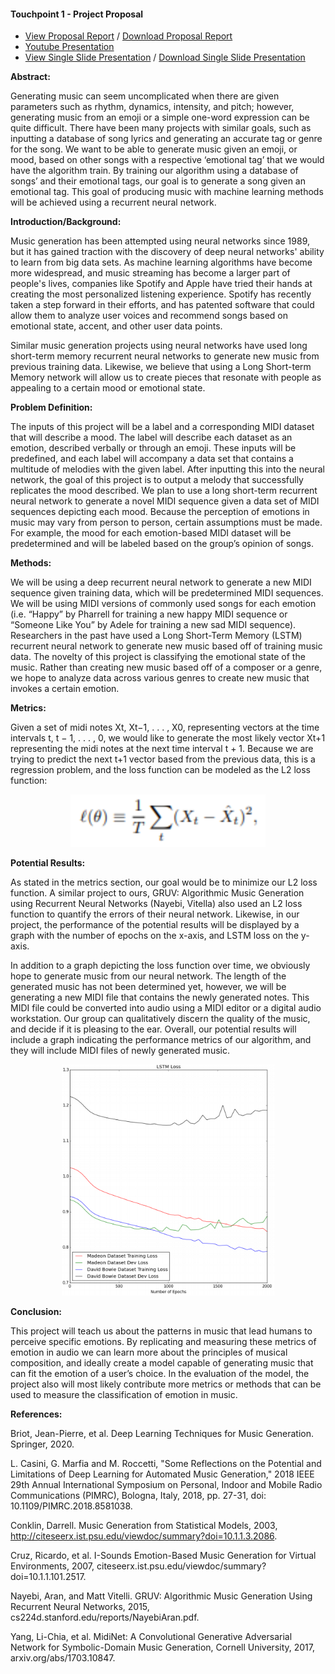 
#### Touchpoint 1 - Project Proposal  

- [View Proposal Report](https://drive.google.com/file/d/1xS-L8BZmzfwZYZ3VzKxn5t_0B7f9yxZb/view?usp=sharing) / [Download Proposal Report](https://github.com/Matthewa1999/Group11_CS4641/raw/main/Resources/ProjectProposal.pdf)
- [Youtube Presentation](https://www.youtube.com/watch?v=RopPKB7D7qI)  
- [View Single Slide Presentation](https://drive.google.com/file/d/17fHZPUO1quHMPFOvDn-JaZQeB6V6OEae/view?usp=sharing) / [Download Single Slide Presentation](https://github.com/Matthewa1999/Group11_CS4641/raw/main/Resources/Group%2011_Presentation_Slide.pdf)  

<strong>Abstract: </strong>

Generating music can seem uncomplicated when there are given parameters such as rhythm, dynamics, intensity, and pitch; however, generating music from an emoji or a simple one-word expression can be quite difficult. There have been many projects with similar goals, such as inputting a database of song lyrics and generating an accurate tag or genre for the song. We want to be able to generate music given an emoji, or mood, based on other songs with a respective ‘emotional tag’ that we would have the algorithm train. By training our algorithm using a database of songs’ and their emotional tags, our goal is to generate a song given an emotional tag. This goal of producing music with machine learning methods will be achieved using a recurrent neural network. 

<strong>Introduction/Background:</strong>  

Music generation has been attempted using neural networks since 1989, but it has gained traction with the discovery of deep neural networks' ability to learn from big data sets.  As machine learning algorithms have become more widespread, and music streaming has become a larger part of people's lives, companies like Spotify and Apple have tried their hands at creating the most personalized listening experience.  Spotify has recently taken a step forward in their efforts, and has patented software that could allow them to analyze user voices and recommend songs based on emotional state, accent, and other user data points.  

Similar music generation projects using neural networks have used long short-term memory recurrent neural networks to generate new music from previous training data. Likewise, we believe that using a Long Short-term Memory network will allow us to create pieces that resonate with people as appealing to a certain mood or emotional state.

<strong>Problem Definition:</strong>  

The inputs of this project will be a label and a corresponding MIDI dataset that will describe a mood. The label will describe each dataset as an emotion, described verbally or through an emoji. These inputs will be predefined, and each label will accompany a data set that contains a multitude of melodies with the given label. After inputting this into the neural network, the goal of this project is to output a melody that successfully replicates the mood described. We plan to use a long short-term recurrent neural network to generate a novel MIDI sequence given a data set of MIDI sequences depicting each mood.
Because the perception of emotions in music may vary from person to person, certain assumptions must be made. For example, the mood for each emotion-based MIDI dataset will be predetermined and will be labeled based on the group’s opinion of songs.

<strong>Methods:</strong>  

We will be using a deep recurrent neural network to generate a new MIDI sequence given training data, which will be predetermined MIDI sequences. We will be using MIDI versions of commonly used songs for each emotion (i.e. “Happy” by Pharrell for training a new happy MIDI sequence or “Someone Like You” by Adele for training a new sad MIDI sequence). Researchers in the past have used a Long Short-Term Memory (LSTM) recurrent neural network to generate new music based off of training music data. The novelty of this project is classifying the emotional state of the music. Rather than creating new music based off of a composer or a genre, we hope to analyze data across various genres to create new music that invokes a certain emotion.

<strong>Metrics:</strong>  

Given a set of midi notes Xt, Xt−1, . . . , X0, representing vectors at the time intervals t, t − 1, . . . , 0, we would like to generate the most likely vector Xt+1 representing the midi notes at the next time interval 
t + 1. Because we are trying to predict the next t+1 vector based from the previous data, this is a regression problem, and the loss function can be modeled as the L2 loss function:

<p align="center">
    <img src="https://github.com/Matthewa1999/Group11_CS4641/blob/main/Resources/Images/LossFunctionFormula.png?raw=true" width="312" height="84">
</p>

<strong>Potential Results:</strong>  
	
As stated in the metrics section, our goal would be to minimize our L2 loss function. A similar project to ours, GRUV: Algorithmic Music Generation using Recurrent Neural Networks (Nayebi, Vitella) also used an L2 loss function to quantify the errors of their neural network. Likewise, in our project, the performance of the potential results will be displayed by a graph with the number of epochs on the x-axis, and LSTM loss on the y-axis.

In addition to a graph depicting the loss function over time, we obviously hope to generate music from our neural network. The length of the generated music has not been determined yet, however, we will be generating a new MIDI file that contains the newly generated notes. This MIDI file could be converted into audio using a MIDI editor or a digital audio workstation. Our group can qualitatively discern the quality of the music, and decide if it is pleasing to the ear. Overall, our potential results will include a graph indicating the performance metrics of our algorithm, and they will include MIDI files of newly generated music.

<p align="center">
    <img src="https://github.com/Matthewa1999/Group11_CS4641/blob/main/Resources/Images/LossFunctionPlot.png?raw=true" width="340" height="370">
</p>
	
<strong>Conclusion:</strong>  

This project will teach us about the patterns in music that lead humans to perceive specific emotions. By replicating and measuring these metrics of emotion in audio we can learn more about the principles of musical composition, and ideally create a model capable of generating music that can fit the emotion of a user’s choice. In the evaluation of the model, the project also will most likely contribute more metrics or methods that can be used to measure the classification of emotion in music.

<strong>References:</strong>  

Briot, Jean-Pierre, et al. Deep Learning Techniques for Music Generation. Springer, 2020. 

L. Casini, G. Marfia and M. Roccetti, "Some Reflections on the Potential and Limitations of Deep Learning for Automated Music Generation," 2018 IEEE 29th Annual International Symposium on Personal, Indoor and Mobile Radio Communications (PIMRC), Bologna, Italy, 2018, pp. 27-31, doi: 10.1109/PIMRC.2018.8581038.

Conklin, Darrell. Music Generation from Statistical Models, 2003, http://citeseerx.ist.psu.edu/viewdoc/summary?doi=10.1.1.3.2086.

Cruz, Ricardo, et al. I-Sounds Emotion-Based Music Generation for Virtual Environments, 2007, citeseerx.ist.psu.edu/viewdoc/summary?doi=10.1.1.101.2517. 

Nayebi, Aran, and Matt Vitelli. GRUV: Algorithmic Music Generation Using Recurrent Neural Networks, 2015, cs224d.stanford.edu/reports/NayebiAran.pdf.

Yang, Li-Chia, et al. MidiNet: A Convolutional Generative Adversarial Network for Symbolic-Domain Music Generation, Cornell University, 2017, arxiv.org/abs/1703.10847. 
